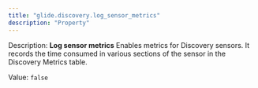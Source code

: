 ```yaml
---
title: "glide.discovery.log_sensor_metrics"
description: "Property"
---
```


Description: <b>Log sensor metrics</b> Enables metrics for Discovery sensors. It records the time consumed in various sections of the sensor in the Discovery Metrics table.

Value: `false`